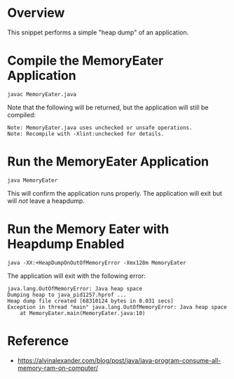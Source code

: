 # Overview

This snippet performs a simple "heap dump" of an application.

# Compile the MemoryEater Application

`javac MemoryEater.java`

Note that the following will be returned, but the application will still be compiled:

```
Note: MemoryEater.java uses unchecked or unsafe operations.
Note: Recompile with -Xlint:unchecked for details.
```

# Run the MemoryEater Application

`java MemoryEater`

This will confirm the application runs properly. The application will exit but will *not* leave a heapdump.

# Run the Memory Eater with Heapdump Enabled

`java -XX:+HeapDumpOnOutOfMemoryError -Xmx128m MemoryEater`

The application will exit with the following error:

```
java.lang.OutOfMemoryError: Java heap space
Dumping heap to java_pid1257.hprof ...
Heap dump file created [68310124 bytes in 0.031 secs]
Exception in thread "main" java.lang.OutOfMemoryError: Java heap space
	at MemoryEater.main(MemoryEater.java:10)
```

# Reference

- https://alvinalexander.com/blog/post/java/java-program-consume-all-memory-ram-on-computer/

